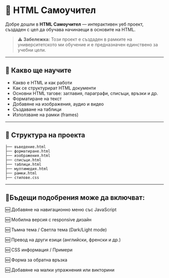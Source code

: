 # 📘 HTML Самоучител

Добре дошли в **HTML Самоучител** — интерактивен уеб проект, създаден с цел да обучава начинаещи в основите на HTML.

> ⚠️ **Забележка:** Този проект е създаден в рамките на университетското ми обучение и е предназначен единствено за учебни цели.

---

## 🧠 Какво ще научите

- Какво е HTML и как работи
- Как се структурират HTML документи
- Основни HTML тагове: заглавия, параграфи, списъци, връзки и др.
- Форматиране на текст
- Добавяне на изображения, аудио и видео
- Създаване на таблици
- Използване на рамки (frames)

---

## 📂 Структура на проекта

```plaintext
├── въведение.html
├── форматиране.html
├── изображения.html
├── списъци.html
├── таблици.html
├── мултимедия.html
├── рамки.html
├── стилове.css
```
---

## 🔧Бъдещи подобрения може да включват:

🆕 Добавяне на навигационно меню със JavaScript

🆕  Мобилна версия с responsive дизайн

🆕  Тъмна тема / Светла тема (Dark/Light mode)

🆕  Превод на други езици (английски, френски и др.)

🆕 CSS информация / Примери

🆕  Форма за обратна връзка

🆕  Добавяне на малки упражнения или викторини
